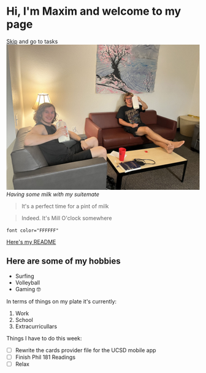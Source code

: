 # Hi, I'm Maxim and welcome to my page  
[Skip](#here-are-some-of-my-hobbies) and go to tasks
![Profile Picture](profile.jpg)  
_Having some milk with my suitemate_   

>It's a perfect time for a pint of milk  

>Indeed. It's Mill O'clock somewhere

`font color="FFFFFF"`

[Here's my README](./README.md)

## Here are some of my hobbies

- Surfing
- Volleyball
- Gaming 🤓

In terms of things on my plate it's currently:
1. Work
2. School
3. Extracurricullars
 
Things I have to do this week:

- [ ] Rewrite the cards provider file for the UCSD mobile app
- [ ] Finish Phil 181 Readings
- [ ] Relax
